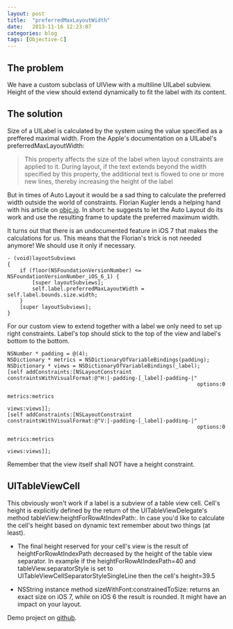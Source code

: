 ```yaml
---
layout: post
title:  "preferredMaxLayoutWidth"
date:   2013-11-16 12:23:07
categories: blog
tags: [Objective-C]
---
```


## The problem

We have a custom subclass of UIView with a multiline UILabel subview. Height of the view should extend dynamically to fit the label with its content. 

## The solution 

Size of a UILabel is calculated by the system using the value specified as a preffered maximal width. From the Apple's documentation on a UILabel's preferredMaxLayoutWidth:

> This property affects the size of the label when layout constraints are applied to it. During layout, if the text extends beyond the width specified by this property, the additional text is flowed to one or more new lines, thereby increasing the height of the label

But in times of Auto Layout it would be a sad thing to calculate the preferred width outside the world of constraints. Florian Kugler lends a helping hand with his article on [objc.io][objc_issue]. In short: he suggests to let the Auto Layout do its work and use the resulting frame to update the preferred maximum width.  

It turns out that there is an undocumented feature in iOS 7 that makes the calculations for us. This means that the Florian's trick is not needed anymore! We should use it only if necessary.
   
``` objc
- (void)layoutSubviews
{
    if (floor(NSFoundationVersionNumber) <= NSFoundationVersionNumber_iOS_6_1) {
        [super layoutSubviews];
        self.label.preferredMaxLayoutWidth = self.label.bounds.size.width;
    }
    [super layoutSubviews];
}
```

For our custom view to extend together with a label we only need to set up right constraints. Label's top should stick to the top of the view and label's bottom to the bottom.

``` objc
NSNumber * padding = @(4);
NSDictionary * metrics = NSDictionaryOfVariableBindings(padding);
NSDictionary * views = NSDictionaryOfVariableBindings(_label);
[self addConstraints:[NSLayoutConstraint constraintsWithVisualFormat:@"H:|-padding-[_label]-padding-|"
                                                             options:0
                                                             metrics:metrics
                                                               views:views]];
[self addConstraints:[NSLayoutConstraint constraintsWithVisualFormat:@"V:|-padding-[_label]-padding-|"
                                                             options:0
                                                             metrics:metrics
                                                               views:views]];
``` 
Remember that the view itself shall NOT have a height constraint.

## UITableViewCell
This obviously won't work if a label is a subview of a table view cell. Cell's height is explicitly defined by the return of the UITableViewDelegate's method tableView:heightForRowAtIndexPath:. In case you'd like to calculate the cell's height based on dynamic text remember about two things (at least).  

* The final height reserved for your cell's view is the result of heightForRowAtIndexPath decreased by the height of the table view separator. In example if the heightForRowAtIndexPath=40 and tableView.separatorStyle is set to UITableViewCellSeparatorStyleSingleLine then the cell's height=39.5 

* NSString instance method sizeWithFont:constrainedToSize: returns an exact size on iOS 7, while on iOS 6 the result is rounded. It might have an impact on your layout. 

Demo project on [github][demo_project].

[objc_issue]: http://www.objc.io/issue-3/advanced-auto-layout-toolbox.html
[demo_project]: https://github.com/danielgarbien/PreferredMaxLayoutWidthDemo
